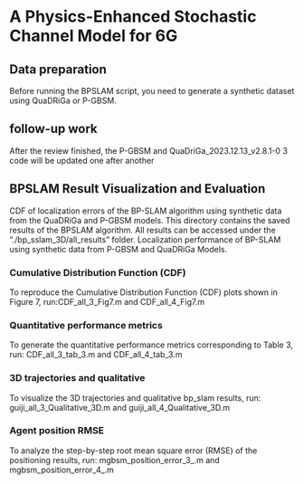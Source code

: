 # A Physics-Enhanced Stochastic Channel Model for 6G



## Data preparation
Before running the BPSLAM script, you need to generate a synthetic dataset using QuaDRiGa or P-GBSM.



## follow-up work
After the review finished, the P-GBSM and QuaDriGa_2023.12.13_v2.8.1-0 3 code will be updated one after another

## BPSLAM Result Visualization and Evaluation
CDF of localization errors of the BP-SLAM algorithm using synthetic data from the QuaDRiGa and P-GBSM models. This directory contains the saved results of the BPSLAM algorithm. All results can be accessed under the “./bp_sslam_3D/all_results” folder. Localization performance of BP-SLAM using synthetic data from P-GBSM and QuaDRiGa Models.

### Cumulative Distribution Function (CDF)
To reproduce the Cumulative Distribution Function (CDF) plots shown in Figure 7, run:CDF_all_3_Fig7.m and CDF_all_4_Fig7.m
### Quantitative performance metrics
To generate the quantitative performance metrics corresponding to Table 3, run: CDF_all_3_tab_3.m and CDF_all_4_tab_3.m
### 3D trajectories and qualitative
To visualize the 3D trajectories and qualitative bp_slam results, run: guiji_all_3_Qualitative_3D.m and guiji_all_4_Qualitative_3D.m
### Agent position RMSE
To analyze the step-by-step root mean square error (RMSE) of the positioning results, run: mgbsm_position_error_3_.m and  mgbsm_position_error_4_.m


